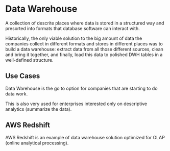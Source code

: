 # Data Warehouse

A collection of descrite places where data is stored in a structured way and presorted into formats that database software can interact with.

Historically, the only viable solution to the big amount of data the companies collect in different formats and stores in different places was to build a data warehouse: extract data from all those different sources, clean and bring it together, and finally, load this data to polished DWH tables in a well-defined structure.

## Use Cases
Data Warehouse is the go to option for companies that are starting to do data work.

This is also very used for enterprises interested only on descriptive analytics (summarize the data).

## AWS Redshift
AWS Redshift is an example of data warehouse solution optimized for OLAP (online analytical processing). 
